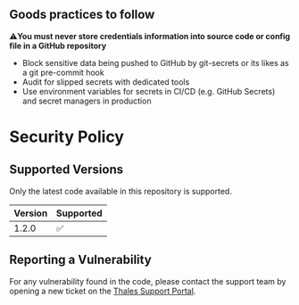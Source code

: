 ## Goods practices to follow

:warning:**You must never store credentials information into source code or config file in a GitHub repository** 
- Block sensitive data being pushed to GitHub by git-secrets or its likes as a git pre-commit hook
- Audit for slipped secrets with dedicated tools
- Use environment variables for secrets in CI/CD (e.g. GitHub Secrets) and secret managers in production

# Security Policy

## Supported Versions
Only the latest code available in this repository is supported.

| Version | Supported          |
| ------- | ------------------ |
| 1.2.0   | :white_check_mark: |

## Reporting a Vulnerability

For any vulnerability found in the code, please contact the support team by opening a new ticket on the [Thales Support Portal][def].

[def]: https://supportportal.thalesgroup.com/